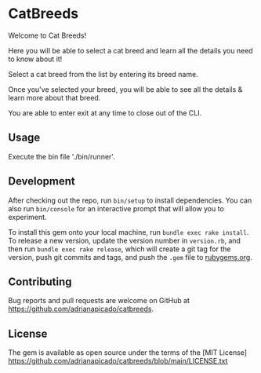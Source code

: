 # CatBreeds

Welcome to Cat Breeds! 

Here you will be able to select a cat breed and learn all the details you need to know about it! 

Select a cat breed from the list by entering its breed name. 

Once you've selected your breed, you will be able to see all the details & learn more about that breed. 

You are able to enter exit at any time to close out of the CLI.

## Usage

Execute the bin file './bin/runner'.

## Development

After checking out the repo, run `bin/setup` to install dependencies. You can also run `bin/console` for an interactive prompt that will allow you to experiment.

To install this gem onto your local machine, run `bundle exec rake install`. To release a new version, update the version number in `version.rb`, and then run `bundle exec rake release`, which will create a git tag for the version, push git commits and tags, and push the `.gem` file to [rubygems.org](https://rubygems.org).

## Contributing

Bug reports and pull requests are welcome on GitHub at https://github.com/adrianapicado/catbreeds.


## License

The gem is available as open source under the terms of the [MIT License] https://github.com/adrianapicado/catbreeds/blob/main/LICENSE.txt